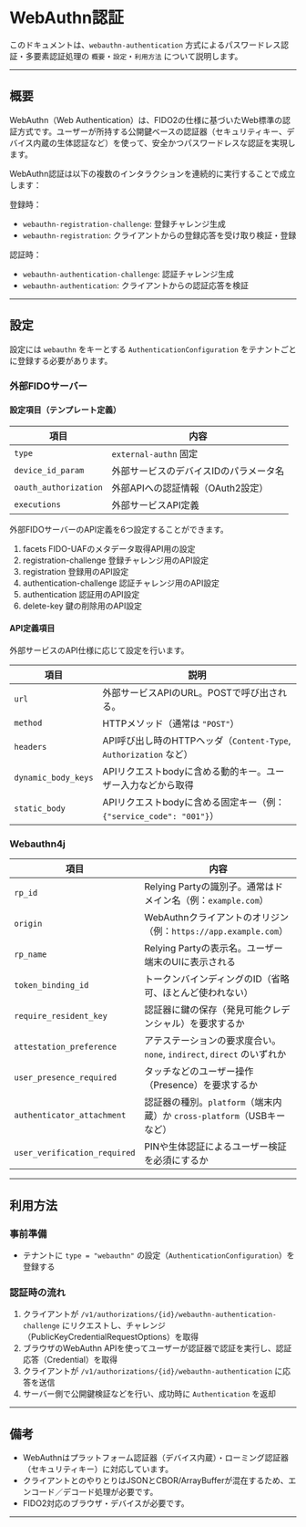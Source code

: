 # WebAuthn認証

このドキュメントは、`webauthn-authentication` 方式によるパスワードレス認証・多要素認証処理の `概要`・`設定`・`利用方法`
について説明します。

---

## 概要

WebAuthn（Web
Authentication）は、FIDO2の仕様に基づいたWeb標準の認証方式です。ユーザーが所持する公開鍵ベースの認証器（セキュリティキー、デバイス内蔵の生体認証など）を使って、安全かつパスワードレスな認証を実現します。

WebAuthn認証は以下の複数のインタラクションを連続的に実行することで成立します：

登録時：

* `webauthn-registration-challenge`: 登録チャレンジ生成
* `webauthn-registration`: クライアントからの登録応答を受け取り検証・登録

認証時：

* `webauthn-authentication-challenge`: 認証チャレンジ生成
* `webauthn-authentication`: クライアントからの認証応答を検証

---

## 設定

設定には `webauthn` をキーとする `AuthenticationConfiguration` をテナントごとに登録する必要があります。

### 外部FIDOサーバー

#### 設定項目（テンプレート定義）

| 項目                    | 内容                    |
|-----------------------|-----------------------|
| `type`                | `external-authn` 固定   |
| `device_id_param`     | 外部サービスのデバイスIDのパラメータ名  |
| `oauth_authorization` | 外部APIへの認証情報（OAuth2設定） |
| `executions`          | 外部サービスAPI定義           |

外部FIDOサーバーのAPI定義を6つ設定することができます。

1. facets FIDO-UAFのメタデータ取得API用の設定
2. registration-challenge 登録チャレンジ用のAPI設定
3. registration 登録用のAPI設定
4. authentication-challenge 認証チャレンジ用のAPI設定
5. authentication 認証用のAPI設定
6. delete-key 鍵の削除用のAPI設定

#### API定義項目

外部サービスのAPI仕様に応じて設定を行います。

| 項目                  | 説明                                                   |
|---------------------|------------------------------------------------------|
| `url`               | 外部サービスAPIのURL。POSTで呼び出される。                           |
| `method`            | HTTPメソッド（通常は `"POST"`）                               |
| `headers`           | API呼び出し時のHTTPヘッダ（`Content-Type`, `Authorization` など） |
| `dynamic_body_keys` | APIリクエストbodyに含める動的キー。ユーザー入力などから取得                    |
| `static_body`       | APIリクエストbodyに含める固定キー（例：`{"service_code": "001"}`）    |

### Webauthn4j

| 項目                           | 内容                                                 |
|------------------------------|----------------------------------------------------|
| `rp_id`                      | Relying Partyの識別子。通常はドメイン名（例：`example.com`）        |
| `origin`                     | WebAuthnクライアントのオリジン（例：`https://app.example.com`）   |
| `rp_name`                    | Relying Partyの表示名。ユーザー端末のUIに表示される                  |
| `token_binding_id`           | トークンバインディングのID（省略可、ほとんど使われない）                      |
| `require_resident_key`       | 認証器に鍵の保存（発見可能クレデンシャル）を要求するか                        |
| `attestation_preference`     | アテステーションの要求度合い。`none`, `indirect`, `direct` のいずれか  |
| `user_presence_required`     | タッチなどのユーザー操作（Presence）を要求するか                       |
| `authenticator_attachment`   | 認証器の種別。`platform`（端末内蔵）か `cross-platform`（USBキーなど） |
| `user_verification_required` | PINや生体認証によるユーザー検証を必須にするか                           |

---

## 利用方法

### 事前準備

- テナントに `type = "webauthn"` の設定（`AuthenticationConfiguration`）を登録する

### 認証時の流れ

1. クライアントが `/v1/authorizations/{id}/webauthn-authentication-challenge`
   にリクエストし、チャレンジ（PublicKeyCredentialRequestOptions）を取得
2. ブラウザのWebAuthn APIを使ってユーザーが認証器で認証を実行し、認証応答（Credential）を取得
3. クライアントが `/v1/authorizations/{id}/webauthn-authentication` に応答を送信
4. サーバー側で公開鍵検証などを行い、成功時に `Authentication` を返却

---

## 備考

* WebAuthnはプラットフォーム認証器（デバイス内蔵）・ローミング認証器（セキュリティキー）に対応しています。
* クライアントとのやりとりはJSONとCBOR/ArrayBufferが混在するため、エンコード／デコード処理が必要です。
* FIDO2対応のブラウザ・デバイスが必要です。

---
